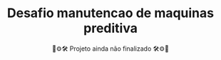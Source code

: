 <div align="center">
<h1>Desafio manutencao de maquinas preditiva</h1>
<p>🚧⚙🛠 Projeto ainda não finalizado 🛠⚙🚧 </P>
</div>
